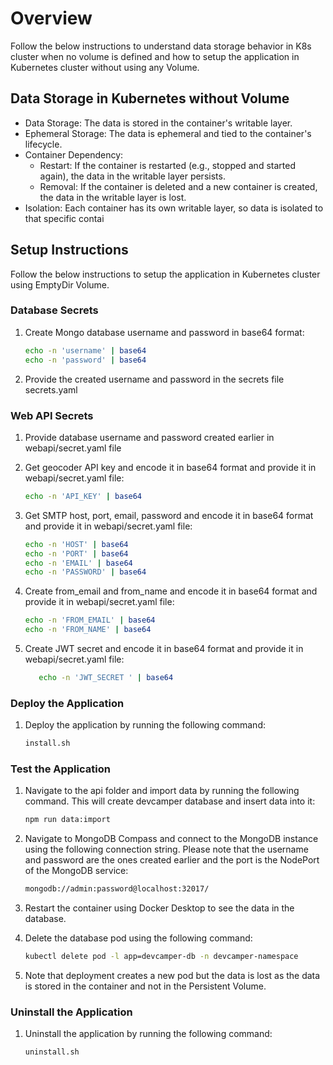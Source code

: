 # Overview

Follow the below instructions to understand data storage behavior in K8s cluster when no volume is defined and how to setup the application in Kubernetes cluster without using any Volume.

## Data Storage in Kubernetes without Volume

- Data Storage: The data is stored in the container's writable layer.
- Ephemeral Storage: The data is ephemeral and tied to the container's lifecycle.
- Container Dependency:
  - Restart: If the container is restarted (e.g., stopped and started again), the data in the writable layer persists.
  - Removal: If the container is deleted and a new container is created, the data in the writable layer is lost.
- Isolation: Each container has its own writable layer, so data is isolated to that specific contai

## Setup Instructions

Follow the below instructions to setup the application in Kubernetes cluster using EmptyDir Volume.

### Database Secrets

1. Create Mongo database username and password in base64 format:

   ```bash
   echo -n 'username' | base64
   echo -n 'password' | base64
   ```

2. Provide the created username and password in the secrets file secrets.yaml

### Web API Secrets

1. Provide database username and password created earlier in webapi/secret.yaml file

2. Get geocoder API key and encode it in base64 format and provide it in webapi/secret.yaml file:

   ```bash
   echo -n 'API_KEY' | base64
   ```

3. Get SMTP host, port, email, password and encode it in base64 format and provide it in webapi/secret.yaml file:

   ```bash
   echo -n 'HOST' | base64
   echo -n 'PORT' | base64
   echo -n 'EMAIL' | base64
   echo -n 'PASSWORD' | base64
   ```

4. Create from_email and from_name and encode it in base64 format and provide it in webapi/secret.yaml file:

   ```bash
   echo -n 'FROM_EMAIL' | base64
   echo -n 'FROM_NAME' | base64
   ```

5. Create JWT secret and encode it in base64 format and provide it in webapi/secret.yaml file:

   ```bash
      echo -n 'JWT_SECRET ' | base64
   ```

### Deploy the Application

1. Deploy the application by running the following command:

   ```bash
   install.sh
   ```

### Test the Application

1. Navigate to the api folder and import data by running the following command. This will create devcamper database and insert data into it:

   ```bash
   npm run data:import
   ```

2. Navigate to MongoDB Compass and connect to the MongoDB instance using the following connection string. Please note that the username and password are the ones created earlier and the port is the NodePort of the MongoDB service:

   ```bash
   mongodb://admin:password@localhost:32017/
   ```

3. Restart the container using Docker Desktop to see the data in the database.

4. Delete the database pod using the following command:

   ```bash
   kubectl delete pod -l app=devcamper-db -n devcamper-namespace
   ```

5. Note that deployment creates a new pod but the data is lost as the data is stored in the container and not in the Persistent Volume.

### Uninstall the Application

1. Uninstall the application by running the following command:

   ```bash
   uninstall.sh
   ```
